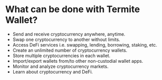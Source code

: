 # What can be done with Termite Wallet?

- Send and receive cryptocurrency anywhere, anytime.
- Swap one cryptocurrency to another without limits.
- Access DeFi services i.e. swapping, lending, borrowing, staking, etc.
- Create an unlimited number of cryptocurrency wallets.
- Store multiple cryptocurrencies in each wallet.
- Import/export wallets from/to other non-custodial wallet apps.
- Monitor and analyze cryptocurrency markets.
- Learn about cryptocurrency and DeFi.